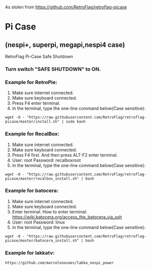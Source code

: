 As stolen from https://github.com/RetroFlag/retroflag-picase

# Pi Case
## (nespi+, superpi, megapi,nespi4 case)

RetroFlag Pi-Case Safe Shutdown

### Turn switch "SAFE SHUTDOWN" to ON.

### Example for RetroPie:
1. Make sure internet connected.
2. Make sure keyboard connected.
3. Press F4 enter terminal.
4. In the terminal, type the one-line command below(Case sensitive):

`wget -O - "https://raw.githubusercontent.com/RetroFlag/retroflag-picase/master/install.sh" | sudo bash`

### Example for RecalBox:

1. Make sure internet connected.
2. Make sure keyboard connected.
3. Press F4 first. And then press ALT-F2 enter terminal.
4. User: root Password: recalboxroot
5. In the terminal, type the one-line command below(Case sensitive):

`wget -O - "https://raw.githubusercontent.com/RetroFlag/retroflag-picase/master/recalbox_install.sh" | bash`

### Example for batocera:

1. Make sure internet connected.
2. Make sure keyboard connected.
3. Enter terminal. How to enter terminal: https://wiki.batocera.org/access_the_batocera_via_ssh
4. User: root Password: linux
5. In the terminal, type the one-line command below(Case sensitive):

`wget -O - "https://raw.githubusercontent.com/RetroFlag/retroflag-picase/master/batocera_install.sh" | bash`

### Example for lakkatv:

`https://github.com/marcelonovaes/lakka_nespi_power`
